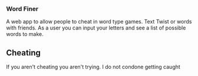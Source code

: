 ### Word Finer

A web app to allow people to cheat in word type games.  Text Twist or words with friends.
As a user you can input your letters and see a list of possible words to make.

## Cheating

If you aren't cheating you aren't trying.  I do not condone getting caught